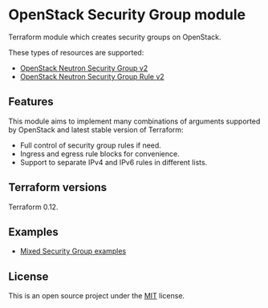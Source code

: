 # OpenStack Security Group module

Terraform module which creates security groups on OpenStack.

These types of resources are supported:

* [OpenStack Neutron Security Group v2](https://www.terraform.io/docs/providers/openstack/r/networking_secgroup_v2.html)
* [OpenStack Neutron Security Group Rule v2](https://www.terraform.io/docs/providers/openstack/r/networking_secgroup_rule_v2.html)

## Features

This module aims to implement many combinations of arguments supported by OpenStack and latest stable version of Terraform:

* Full control of security group rules if need.
* Ingress and egress rule blocks for convenience.
* Support to separate IPv4 and IPv6 rules in different lists.

## Terraform versions

Terraform 0.12.

## Examples

* [Mixed Security Group examples](https://github.com/haxorof/terraform-openstack-security-group/blob/master/examples/mixed)

## License

This is an open source project under the [MIT](https://github.com/haxorof/terraform-openstack-security-group/blob/master/LICENSE) license.

